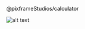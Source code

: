 @pixframeStudios/calculator

![alt text](https://raw.githubusercontent.com/pixframeStudios/calculator/main/examples/calculator.png)
